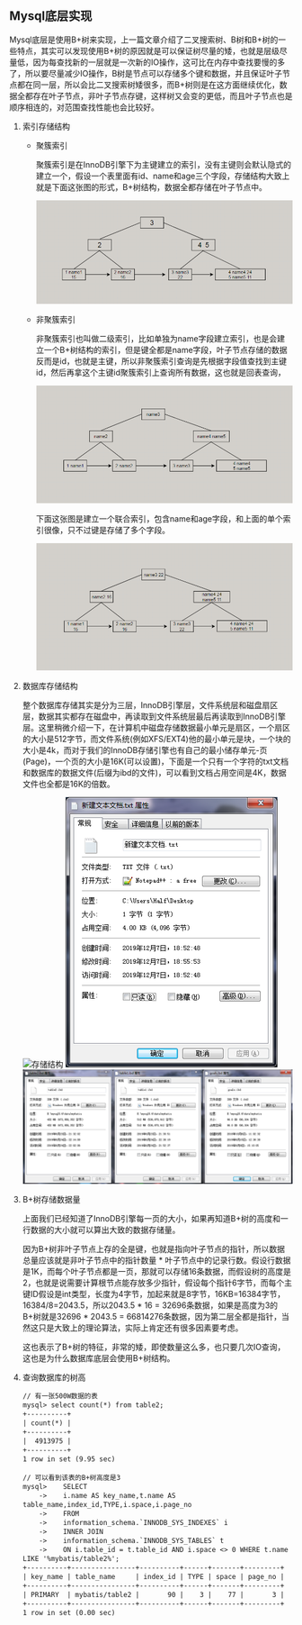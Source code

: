 ## Mysql底层实现

Mysql底层是使用B+树来实现，上一篇文章介绍了二叉搜索树、B树和B+树的一些特点，其实可以发现使用B+树的原因就是可以保证树尽量的矮，也就是层级尽量低，因为每查找新的一层就是一次新的IO操作，这可比在内存中查找要慢的多了，所以要尽量减少IO操作，B树是节点可以存储多个键和数据，并且保证叶子节点都在同一层，所以会比二叉搜索树矮很多，而B+树则是在这方面继续优化，数据全都存在叶子节点，非叶子节点存键，这样树又会变的更低，而且叶子节点也是顺序相连的，对范围查找性能也会比较好。


1. 索引存储结构

   - 聚簇索引

     聚簇索引是在InnoDB引擎下为主键建立的索引，没有主键则会默认隐式的建立一个，假设一个表里面有id、name和age三个字段，存储结构大致上就是下面这张图的形式，B+树结构，数据全都存储在叶子节点中。

     ![聚簇索引](https://github.com/nemolpsky/Note/raw/master/file/mysql/image/mysql_tree1.png)


   - 非聚簇索引

     非聚簇索引也叫做二级索引，比如单独为name字段建立索引，也是会建立一个B+树结构的索引，但是键全都是name字段，叶子节点存储的数据反而是id，也就是主键，所以非聚簇索引查询是先根据字段值查找到主键id，然后再拿这个主键id聚簇索引上查询所有数据，这也就是回表查询，

     ![非聚簇索引](https://github.com/nemolpsky/Note/raw/master/file/mysql/image/mysql_tree2.png)

     下面这张图是建立一个联合索引，包含name和age字段，和上面的单个索引很像，只不过键是存储了多个字段。

     ![非聚簇索引](https://github.com/nemolpsky/Note/raw/master/file/mysql/image/mysql_tree3.png)

2. 数据库存储结构

   整个数据库存储其实是分为三层，InnoDB引擎层，文件系统层和磁盘扇区层，数据其实都存在磁盘中，再读取到文件系统层最后再读取到InnoDB引擎层。这里稍微介绍一下，在计算机中磁盘存储数据最小单元是扇区，一个扇区的大小是512字节，而文件系统(例如XFS/EXT4)他的最小单元是块，一个块的大小是4k，而对于我们的InnoDB存储引擎也有自己的最小储存单元-页(Page)，一个页的大小是16K(可以设置)，下面是一个只有一个字符的txt文档和数据库的数据文件(后缀为ibd的文件)，可以看到文档占用空间是4K，数据文件也全都是16K的倍数。

   ![存储结构](https://github.com/nemolpsky/Note/raw/master/file/mysql/image/mysql_tree4.png)
   ![存储结构](https://github.com/nemolpsky/Note/raw/master/file/mysql/image/mysql_tree5.png)
   ![存储结构](https://github.com/nemolpsky/Note/raw/master/file/mysql/image/mysql_tree6.png)

3. B+树存储数据量

   上面我们已经知道了InnoDB引擎每一页的大小，如果再知道B+树的高度和一行数据的大小就可以算出大致的数据存储量。

   因为B+树非叶子节点上存的全是键，也就是指向叶子节点的指针，所以数据总量应该就是非叶子节点中的指针数量 * 叶子节点中的记录行数。假设行数据是1K，而每个叶子节点都是一页，那就可以存储16条数据，而假设树的高度是2，也就是说需要计算根节点能存放多少指针，假设每个指针6字节，而每个主键ID假设是int类型，长度为4字节，加起来就是8字节，16KB=16384字节，16384/8=2043.5，所以2043.5 * 16 = 32696条数据，如果是高度为3的B+树就是32696 * 2043.5 = 66814276条数据，因为第二层全都是指针，当然这只是大致上的理论算法，实际上肯定还有很多因素要考虑。

   这也表示了B+树的特征，非常的矮，即使数量这么多，也只要几次IO查询，这也是为什么数据库底层会使用B+树结构。


4. 查询数据库的树高

   ```
   // 有一张500W数据的表
   mysql> select count(*) from table2;
   +----------+
   | count(*) |
   +----------+
   |  4913975 |
   +----------+
   1 row in set (9.95 sec)

   // 可以看到该表的B+树高度是3
   mysql>    SELECT
       ->    i.name AS key_name,t.name AS table_name,index_id,TYPE,i.space,i.page_no
       ->    FROM
       ->    information_schema.`INNODB_SYS_INDEXES` i
       ->    INNER JOIN
       ->    information_schema.`INNODB_SYS_TABLES` t
       ->    ON i.table_id = t.table_id AND i.space <> 0 WHERE t.name LIKE '%mybatis/table2%';
   +----------+----------------+----------+------+-------+---------+
   | key_name | table_name     | index_id | TYPE | space | page_no |
   +----------+----------------+----------+------+-------+---------+
   | PRIMARY  | mybatis/table2 |       90 |    3 |    77 |       3 |
   +----------+----------------+----------+------+-------+---------+
   1 row in set (0.00 sec)

   ```

